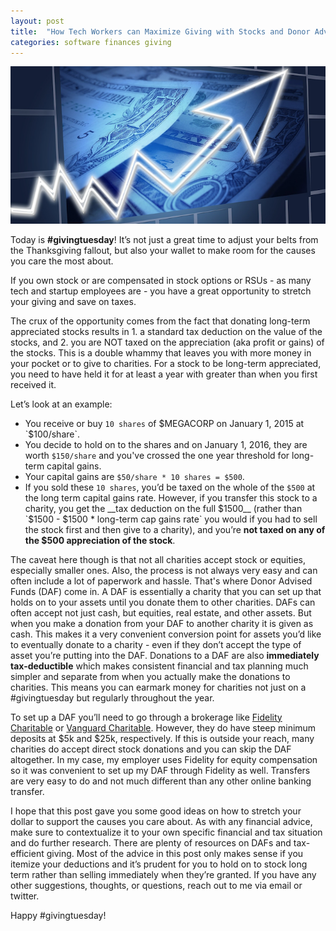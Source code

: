 ```yaml
---
layout: post
title:  "How Tech Workers can Maximize Giving with Stocks and Donor Advised Funds"
categories: software finances giving
---
```


![](/images/stock.png)

Today is __#givingtuesday__! It’s not just a great time to adjust your belts from the Thanksgiving fallout, but also your wallet to make room for the causes you care the most about.

If you own stock or are compensated in stock options or RSUs - as many tech and startup employees are - you have a great opportunity to stretch your giving and save on taxes.

The crux of the opportunity comes from the fact that donating long-term appreciated stocks results in 1. a standard tax deduction on the value of the stocks, and 2. you are NOT taxed on the appreciation (aka profit or gains) of the stocks. This is a double whammy that leaves you with more money in your pocket or to give to charities. For a stock to be long-term appreciated, you need to have held it for at least a year with greater than when you first received it.

Let’s look at an example:

* You receive or buy `10 shares` of $MEGACORP on January 1, 2015 at `$100/share`.
* You decide to hold on to the shares and on January 1, 2016, they are worth `$150/share` and you've crossed the one year threshold for long-term capital gains.
* Your capital gains are `$50/share * 10 shares = $500`.
* If you sold these `10 shares`, you’d be taxed on the whole of the `$500` at the long term capital gains rate. However, if you transfer this stock to a charity, you get the __tax deduction on the full $1500__ (rather than `$1500 - $1500 * long-term cap gains rate` you would if you had to sell the stock first and then give to a charity), and you’re __not taxed on any of the $500 appreciation of the stock__.

The caveat here though is that not all charities accept stock or equities, especially smaller ones. Also, the process is not always very easy and can often include a lot of paperwork and hassle. That's where Donor Advised Funds (DAF) come in. A DAF is essentially a charity that you can set up that holds on to your assets until you donate them to other charities. DAFs can often accept not just cash, but equities, real estate, and other assets. But when you make a donation from your DAF to another charity it is given as cash. This makes it a very convenient conversion point for assets you’d like to eventually donate to a charity - even if they don’t accept the type of asset you’re putting into the DAF.  Donations to a DAF are also __immediately tax-deductible__ which makes consistent financial and tax planning much simpler and separate from when you actually make the donations to charities. This means you can earmark money for charities not just on a #givingtuesday but regularly throughout the year.

To set up a DAF you’ll need to go through a brokerage like <a href="https://fidelitycharitable.org" target="_blank">Fidelity Charitable</a> or <a href="https://vanguardcharitable.org" target="_blank">Vanguard Charitable</a>. However, they do have steep minimum deposits at $5k and $25k, respectively. If this is outside your reach, many charities do accept direct stock donations and you can skip the DAF altogether. In my case, my employer uses Fidelity for equity compensation so it was convenient to set up my DAF through Fidelity as well. Transfers are very easy to do and not much different than any other online banking transfer.

I hope that this post gave you some good ideas on how to stretch your dollar to support the causes you care about. As with any financial advice, make sure to contextualize it to your own specific financial and tax situation and do further research. There are plenty of resources on DAFs and tax-efficient giving. Most of the advice in this post only makes sense if you itemize your deductions and it’s prudent for you to hold on to stock long term rather than selling immediately when they’re granted. If you have any other suggestions, thoughts, or questions, reach out to me via email or twitter.

Happy #givingtuesday!
